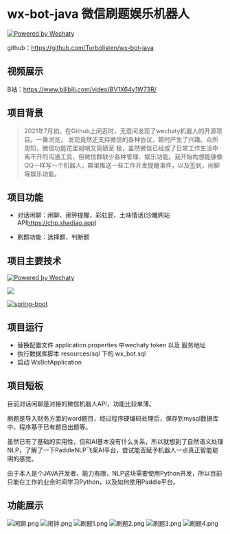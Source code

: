 # wx-bot-java 微信刷题娱乐机器人

[![Powered by Wechaty](https://img.shields.io/badge/Powered%20By-Wechaty-brightgreen.svg)](https://github.com/Wechaty/wechaty)

github：<https://github.com/Turbolisten/wx-bot-java>

## 视频展示

B站：https://www.bilibili.com/video/BV1X64y1W73R/

## 项目背景

> 2021年7月初，在Github上闲逛时，无意间发现了wechaty机器人的开源项目。一番浏览， 发现竟然还支持微信的各种协议，顿时产生了兴趣。众所周知，微信功能花里胡哨又简陋至 极，虽然微信已经成了日常工作生活中离不开的沟通工具，但微信群缺少各种管理、娱乐功能。我开始构想能够像QQ一样写一个机器人，群里推送一些工作开发提醒事件，以及签到，闲聊等娱乐功能。


## 项目功能

- 对话闲聊：闲聊、闹钟提醒，彩虹屁、土味情话(沙雕网站API<https://chp.shadiao.app>)

- 刷题功能：选择题、判断题


## 项目主要技术

[![Powered by Wechaty](https://img.shields.io/badge/java--wechaty-0.1.5-brightgreen)](https://github.com/Wechaty/wechaty)

[![](https://img.shields.io/badge/java-1.8-brightgreen)](https://www.xiaomifeng.vip)

[![spring-boot](https://img.shields.io/badge/spring--boot-2.5.2-brightgreen)](https://www.xiaomifeng.vip)


## 项目运行

- 替换配置文件 application.properties 中wechaty token 以及 服务地址
- 执行数据库脚本 resources/sql 下的 wx_bot.sql
- 启动 WxBotApplication 


## 项目短板

目前对话闲聊是对接的微信机器人API，功能比较单薄。

刷题是导入财务方面的word题目，经过程序硬编码处理后，保存到mysql数据库中，程序基于已有题目出题等。

虽然已有了基础的实用性，但和AI基本没有什么关系，所以就想到了自然语义处理NLP，了解了一下PaddleNLP飞桨AI平台，尝试能否赋予机器人一点真正智能聪明的感觉。

由于本人是个JAVA开发者，能力有限，NLP这块需要使用Python开发，所以目前只能在工作的业余时间学习Python，以及如何使用Paddle平台。


## 功能展示
![闲聊.png](https://i.loli.net/2021/07/29/W4Ht1dEFk7LTXZu.png)
![闹钟.png](https://i.loli.net/2021/07/29/WHTiwOItaC45GxJ.png)
![刷题1.png](https://i.loli.net/2021/07/29/Sxv68aYhDdVZKBM.png)
![刷题2.png](https://i.loli.net/2021/07/29/uTf29ctX8gnDwFO.png)
![刷题3.png](https://i.loli.net/2021/07/29/ywlcdVPFRtoCihs.png)
![刷题4.png](https://i.loli.net/2021/07/29/7BbGEmMINdxL25h.png)
